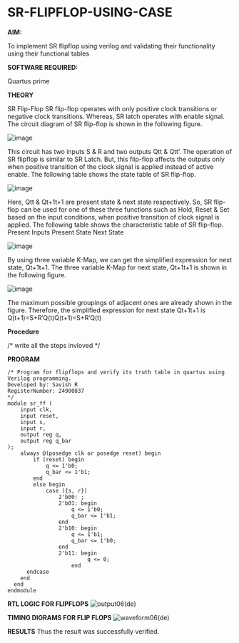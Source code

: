 # SR-FLIPFLOP-USING-CASE

**AIM:**

To implement  SR flipflop using verilog and validating their functionality using their functional tables

**SOFTWARE REQUIRED:**

Quartus prime

**THEORY**

SR Flip-Flop SR flip-flop operates with only positive clock transitions or negative clock transitions. Whereas, SR latch operates with enable signal. The circuit diagram of SR flip-flop is shown in the following figure.

![image](https://github.com/naavaneetha/SR-FLIPFLOP-USING-CASE/assets/154305477/0f710028-ad52-4d3e-9276-8714cf023a25)

 
This circuit has two inputs S & R and two outputs Qtt & Qtt’. The operation of SR flipflop is similar to SR Latch. But, this flip-flop affects the outputs only when positive transition of the clock signal is applied instead of active enable. The following table shows the state table of SR flip-flop.

![image](https://github.com/naavaneetha/SR-FLIPFLOP-USING-CASE/assets/154305477/dabfc4f4-87e3-4cbc-9472-f89ee1b5ed30)

 
Here, Qtt & Qt+1t+1 are present state & next state respectively. So, SR flip-flop can be used for one of these three functions such as Hold, Reset & Set based on the input conditions, when positive transition of clock signal is applied. The following table shows the characteristic table of SR flip-flop. Present Inputs Present State Next State

![image](https://github.com/naavaneetha/SR-FLIPFLOP-USING-CASE/assets/154305477/dd90d16c-aec5-4290-a586-e2346b1e9eb5)

 
By using three variable K-Map, we can get the simplified expression for next state, Qt+1t+1. The three variable K-Map for next state, Qt+1t+1 is shown in the following figure.

![image](https://github.com/naavaneetha/SR-FLIPFLOP-USING-CASE/assets/154305477/473efad6-d70b-4ca7-aeb7-898bbfca319f)

 
The maximum possible groupings of adjacent ones are already shown in the figure. Therefore, the simplified expression for next state Qt+1t+1 is Q(t+1)=S+R′Q(t)Q(t+1)=S+R′Q(t)

**Procedure**

/* write all the steps invloved */

**PROGRAM**
```
/* Program for flipflops and verify its truth table in quartus using Verilog programming.
Developed by: Savish R
RegisterNumber: 24900837
*/
module sr_ff (
    input clk,   
    input reset,  
    input s,      
    input r,      
    output reg q, 
    output reg q_bar 
);
    always @(posedge clk or posedge reset) begin
        if (reset) begin
            q <= 1'b0;      
            q_bar <= 1'b1;  
        end
        else begin
            case ({s, r})
                2'b00: ;             
                2'b01: begin         
                    q <= 1'b0;
                    q_bar <= 1'b1;
                end
                2'b10: begin        
                    q <= 1'b1;
                    q_bar <= 1'b0;
                end
                2'b11: begin
					     q <= 0; 
					end	  
      endcase
    end
  end
endmodule
```

**RTL LOGIC FOR FLIPFLOPS**
![output06(de)](https://github.com/user-attachments/assets/2afa2d85-abde-4c29-b88e-21b86f95bd23)

**TIMING DIGRAMS FOR FLIP FLOPS**
![waveform06(de)](https://github.com/user-attachments/assets/7b25ea73-2572-4c06-97aa-db49169871bf)


**RESULTS**
Thus the result was successfully verified.
